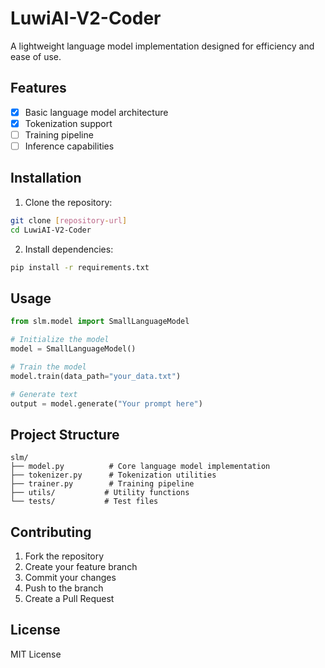 # LuwiAI-V2-Coder

A lightweight language model implementation designed for efficiency and ease of use.

## Features

- [x] Basic language model architecture
- [x] Tokenization support
- [ ] Training pipeline
- [ ] Inference capabilities

## Installation

1. Clone the repository:
```bash
git clone [repository-url]
cd LuwiAI-V2-Coder
```

2. Install dependencies:
```bash
pip install -r requirements.txt
```

## Usage

```python
from slm.model import SmallLanguageModel

# Initialize the model
model = SmallLanguageModel()

# Train the model
model.train(data_path="your_data.txt")

# Generate text
output = model.generate("Your prompt here")
```

## Project Structure

```
slm/
├── model.py          # Core language model implementation
├── tokenizer.py      # Tokenization utilities
├── trainer.py        # Training pipeline
├── utils/           # Utility functions
└── tests/           # Test files
```

## Contributing

1. Fork the repository
2. Create your feature branch
3. Commit your changes
4. Push to the branch
5. Create a Pull Request

## License

MIT License
